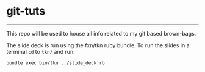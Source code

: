 git-tuts
========
---
This repo will be used to house all info related to my git based brown-bags.

The slide deck is run using the fxn/tkn ruby bundle. To run the slides in a terminal ```cd``` to ```tkn/``` and run:
```
bundle exec bin/tkn ../slide_deck.rb
```
